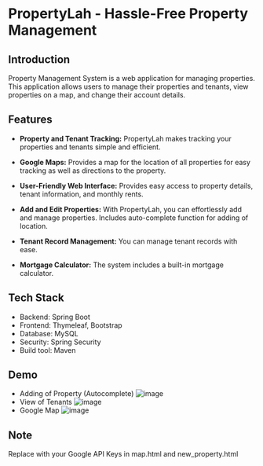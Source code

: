 # PropertyLah - Hassle-Free Property Management

## Introduction

Property Management System is a web application for managing properties. This application allows users to manage their properties and tenants, view properties on a map, and change their account details.



## Features

- **Property and Tenant Tracking:** PropertyLah makes tracking your properties and tenants simple and efficient. 

- **Google Maps:** Provides a map for the location of all properties for easy tracking as well as directions to the property.

- **User-Friendly Web Interface:** Provides easy access to property details, tenant information, and monthly rents.

- **Add and Edit Properties:** With PropertyLah, you can effortlessly add and manage properties. Includes auto-complete function for adding of location.

- **Tenant Record Management:** You can manage tenant records with ease.

- **Mortgage Calculator:** The system includes a built-in mortgage calculator.

## Tech Stack
- Backend: Spring Boot
- Frontend: Thymeleaf, Bootstrap
- Database: MySQL
- Security: Spring Security
- Build tool: Maven

## Demo
- Adding of Property (Autocomplete)
![image](https://github.com/Le-Jared/PropertyLah/assets/68887503/8757633a-8d7e-49e0-9000-f9d3d3c2368d)
- View of Tenants
![image](https://github.com/Le-Jared/PropertyLah/assets/68887503/a5b44efa-1ebf-47a4-a720-84e92b843dc8)
- Google Map
![image](https://github.com/Le-Jared/PropertyLah/assets/68887503/8b926f83-1044-46c4-847b-c1d787c7408e)

## Note
Replace with your Google API Keys in map.html and new_property.html



